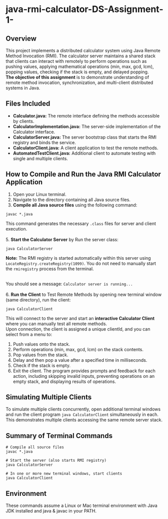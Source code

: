 # java-rmi-calculator-DS-Assignment-1-
## Overview
This project implements a distributed calculator system using Java Remote Method Invocation (RMI).
The calculator server maintains a shared stack that clients can interact with remotely to perform operations such as pushing values, applying mathematical operations (min, max, gcd, lcm), popping values, checking if the stack is empty, and delayed popping. <br/>
**The objective of this assignment**  is to demonstrate understanding of remote method invocation, synchronization, and multi-client distributed systems in Java.

## Files Included
+ **Calculator.java:** The remote interface defining the methods accessible by clients.
+ **CalculatorImplementation.java:** The server-side implementation of the Calculator interface.
+ **CalculatorServer.java:** The server bootstrap class that starts the RMI registry and binds the service.
+ **CalculatorClient.java:** A client application to test the remote methods.
+ **AutomatedTestClient.java:** Additional client to automate testing with single and multiple clients.

## How to Compile and Run the Java RMI Calculator Application
1. Open your Linux terminal.
2. Navigate to the directory containing all Java source files.
3. **Compile all Java source files** using the following command:
```
javac *.java
```

This command generates the necessary `.class` files for server and client execution.<br/><br/>
5. **Start the Calculator Server** by Run the server class:
```
java CalculatorServer
```
**Note:** The RMI registry is started automatically within this server using `LocateRegistry.createRegistry(1099)`.
You do not need to manually start the `rmiregistry` process from the terminal.<br/><br/>

You should see a message:
`
Calculator server is running...
`
<br/><br/> 6. **Run the Client** to Test Remote Methods by opening new terminal window (same directory), run the client:
```
java CalculatorClient
```
This will connect to the server and start an **interactive Calculator Client** where you can manually test all remote methods.<br/>
Upon connection, the client is assigned a unique clientId, and you can select from a menu to: <br/>
1. Push values onto the stack.
2. Perform operations (min, max, gcd, lcm) on the stack contents.
3. Pop values from the stack.
4. Delay and then pop a value after a specified time in milliseconds.
5. Check if the stack is empty.
6. Exit the client.
The program provides prompts and feedback for each action, including skipping invalid inputs, preventing operations on an empty stack, and displaying results of operations.

## Simulating Multiple Clients
To simulate multiple clients concurrently, open additional terminal windows and run the client program `java CalculatorClient` simultaneously in each. This demonstrates multiple clients accessing the same remote server stack.


## Summary of Terminal Commands 
```
# Compile all source files
javac *.java

# Start the server (also starts RMI registry)
java CalculatorServer

# In one or more new terminal windows, start clients
java CalculatorClient

```

## Environment
These commands assume a Linux or Mac terminal environment with Java JDK installed and java & javac in your PATH.





